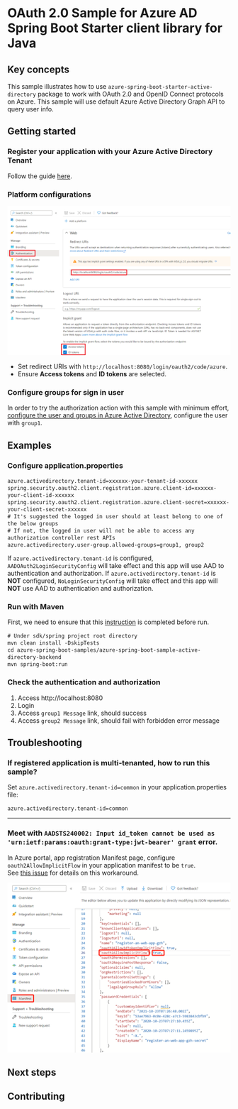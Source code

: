 # OAuth 2.0 Sample for Azure AD Spring Boot Starter client library for Java

## Key concepts
This sample illustrates how to use `azure-spring-boot-starter-active-directory` package to work with OAuth 2.0 and OpenID Connect protocols on Azure. This sample will use default Azure Active Directory Graph API to query user info.

## Getting started

### Register your application with your Azure Active Directory Tenant

Follow the guide [here](https://docs.microsoft.com/azure/active-directory/develop/active-directory-protocols-oauth-code#register-your-application-with-your-ad-tenant).

### Platform configurations

![Platform configurations](docs/image-platform-configurations.png "Platform configurations")

- Set redirect URIs with `http://localhost:8080/login/oauth2/code/azure`.
- Ensure **Access tokens** and **ID tokens** are selected.

### Configure groups for sign in user

In order to try the authorization action with this sample with minimum effort, [configure the user and groups in Azure Active Directory](https://docs.microsoft.com/azure/active-directory/active-directory-groups-create-azure-portal), configure the user with `group1`. 

## Examples

### Configure application.properties
```properties
azure.activedirectory.tenant-id=xxxxxx-your-tenant-id-xxxxxx
spring.security.oauth2.client.registration.azure.client-id=xxxxxx-your-client-id-xxxxxx
spring.security.oauth2.client.registration.azure.client-secret=xxxxxx-your-client-secret-xxxxxx
# It's suggested the logged in user should at least belong to one of the below groups
# If not, the logged in user will not be able to access any authorization controller rest APIs
azure.activedirectory.user-group.allowed-groups=group1, group2
```

If `azure.activedirectory.tenant-id` is configured, `AADOAuth2LoginSecurityConfig` will take effect and this app will use AAD to authentication and authorization.
If `azure.activedirectory.tenant-id` is **NOT** configured, `NoLoginSecurityConfig` will take effect and this app will **NOT** use AAD to  authentication and authorization.


### Run with Maven
First, we need to ensure that this [instruction] is completed before run.
```shell
# Under sdk/spring project root directory
mvn clean install -DskipTests
cd azure-spring-boot-samples/azure-spring-boot-sample-active-directory-backend
mvn spring-boot:run
```

### Check the authentication and authorization
	
1. Access http://localhost:8080
2. Login
3. Access `group1 Message` link, should success
4. Access `group2 Message` link, should fail with forbidden error message


## Troubleshooting

### If registered application is multi-tenanted, how to run this sample?
Set `azure.activedirectory.tenant-id=common` in your application.properties file:
```properties
azure.activedirectory.tenant-id=common
```
----
### Meet with `AADSTS240002: Input id_token cannot be used as 'urn:ietf:params:oauth:grant-type:jwt-bearer' grant` error.
In Azure portal, app registration Manifest page, configure `oauth2AllowImplicitFlow` in your application manifest to be `true`.   
See [this issue][issuecomment-387090099] for details on this workaround.

![Manifest Config](docs/image-manifest-config.png "Manifest Config")

## Next steps
## Contributing
<!-- LINKS -->

[instruction]: https://github.com/Azure/azure-sdk-for-java/blob/master/sdk/spring/CONTRIBUTING.md#building-from-source
[issuecomment-387090099]: https://github.com/MicrosoftDocs/azure-docs/issues/8121#issuecomment-387090099
